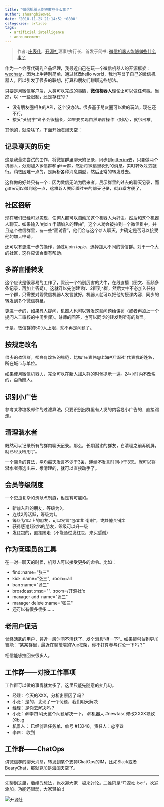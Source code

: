 ```yaml
---
title: "微信机器人能够做些什么事？"
author: zhuangbiaowei
date: '2018-11-25 21:14:52 +0800'
categories: article
tags:
  - artificial intelligence
  - announcement
---
```


> 作者: [庄表伟](https://github.com/zhuangbiaowei/)，[开源社](http://www.kaiyuanshe.cn/)理事/执行长。首发于简书: [微信机器人能够做些什么事？](https://www.jianshu.com/p/9698395511e0)

作为一个会写代码的产品经理，我最近自己在玩一个微信机器人的开源框架：[wechaty](https://github.com/wechaty/wechaty)，因为上手特别简单，通过修改hello world，我也写出了自己的微信机器人，所以引发了很多的联想，打算和朋友们聊聊这些想法。

只要是用微信客户端，人类可以完成的事情，**微信机器人**理论上可以做任何事。当然，以下一些限制，还是存在的？

* 没有朋友圈相关的API，这个没办法。很多基于朋友圈可以做的玩法，现在还不行。
* 接受“关键字”命令会很擅长，如果要实现自然语言操作（对话），就很困难。

其他的，就没啥了。下面开始海阔天空：

<!--more-->

## 记录聊天的历史

这是我最先尝试的工作，将微信群里聊天的记录，同步到[gitter.im](https://gitter.im)去，只要做两个机器人，分别加入微信群和gitter群，然后将微信里收到的消息，实时转发过去就行。稍微困难一点的，是解析各种消息类型，然后正常的转发过去。

这样做的好处只有一个：因为微信无法为后来者，展示群里的过去的聊天记录，而gitter可以做到这一点，这样新人要回看过去的聊天记录，就非常方便了。

## 社区招新

现在我们已经可以实现，任何人都可以自动加这个机器人为好友。然后和这个机器人聊天。如果输入“#join 申请加入的理由”，这个人就会被拉到一个微信群中，并且这个微信群里，有一些“面试官”，他们会与这个新人聊天，并确定是否可以接受他的加入申请。

还可以有更进一步的操作，通过#join _topic_，选择加入不同的微信群。对于一个大的社区，这样应该会很有帮助。

## 多群直播转发

这个应该是很容易的工作了，假设一个特别厉害的大牛，在线直播（图文、音频多条记录，再加上答疑）。这就可以先创建1群、2群到n群，然后大牛不必加入任何一个群，只需要对着微信机器人发言就好。机器人就可以把他的授课内容，同步的转发到多个微信群里。

更进一步的，如果有人提问，机器人也可以转发这些问题给讲师（或者再加上一个提问人工审核的中间步骤）。讲师的回答，也可以同步的转发到所有的群里。

于是，微信群的500人上限，就不再是问题了。

## 按规定改名

很多的微信群，都会有改名的规范，比如“庄表伟@上海#开源社”代表我的姓名，所在城市与单位。

如果使用微信机器人，完全可以在新人加入群的时候提示一遍。24小时内不改名的，自动踢人。

## 识别小广告

参考某种垃圾邮件的过滤算法，只要识别出群里有人发的内容是小广告的，直接踢走。

## 清理潜水者

既然可以记录所有的群内聊天记录。那么，长期潜水的群友，在清理之前再刷屏，就已经没啥用了。

一个简单的算法，平均每天发言不少于3条，连续不发言时间小于3天。就可以将潜水者筛选出来，想清理的，就可以直接动手了。

## 会员等级制度

一个更加复杂的贡献点制度，也是有可能的。

* 新加入群的朋友，等级为0。
* 连续2周活跃，等级为1。
* 等级为1以上的朋友，可以发言“@某某 谢谢”，或其他关键字
* 获得感谢超过N的朋友，等级可以升一级
* 发红包的，直接踢走（不能通过发红包，来买感谢）

## 作为管理员的工具

在一对一聊天的时候，机器人可以接受更多的命令。比如：

* find :name="张三"
* kick :name="张三", :room=:all
* ban :name="张三"
* broadcast :msg="", :room=/开源社/g
* manager add :name="张三"
* manager delete :name="张三"
* 还可以有很多很多......

## 老用户促活

曾经活跃的用户，最近一段时间不活跃了。发个消息“撩一下”。如果能够做到更加智能：“某某群里，最近在聊前端的Vue框架，你不打算参与讨论一下吗？”

相信能够拉回来很多人。

## 工作群——对接工作事项

工作群可以做的事情就太多了。这里只能先随意的扯几句。

* 经理：今天的XXX，分析出原因了吗？
* 小张：是的，发现了一个问题，我们明天解决
* 经理：是你去解决吗？
* 小张：@李四 明天这个问题解决一下。 @机器人 #newtask 修改XXXX导致的bug
* 机器人： 已经创建任务单，单号 #13048，责任人：@李四
* 李四： 收到

## 工作群——ChatOps

讲微信群的聊天消息，转发到某个支持ChatOps的IM，比如Slack或者BearyChat，那就更加是海阔天空了。

---

先聊到这里，后续的想法，也欢迎大家一起来讨论。二维码是“开源社-bot”，欢迎添加。功能还很弱，大家轻拍 :)

![开源社](https://upload-images.jianshu.io/upload_images/10072-fc21bd27b1fd3c91.png?imageMogr2/auto-orient/strip%7CimageView2/2/w/1240)
